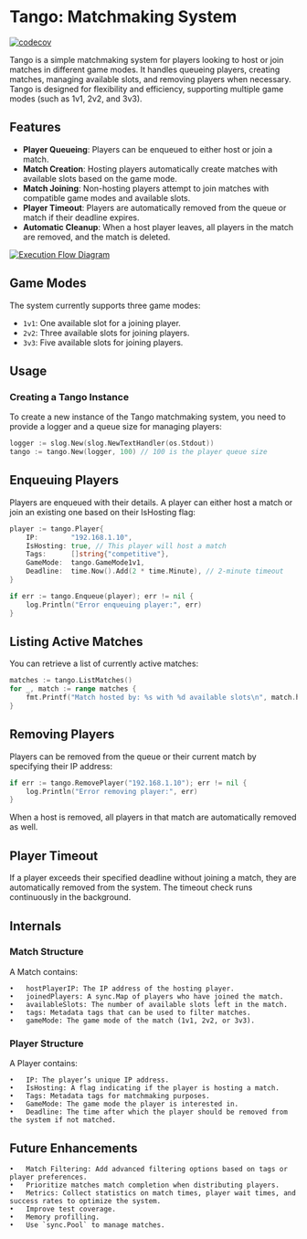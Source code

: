 # Tango: Matchmaking System

[![codecov](https://codecov.io/gh/alesr/tango/branch/main/graph/badge.svg)](https://codecov.io/gh/alesr/tango)

Tango is a simple matchmaking system for players looking to host or join matches in different game modes. It handles queueing players, creating matches, managing available slots, and removing players when necessary. Tango is designed for flexibility and efficiency, supporting multiple game modes (such as 1v1, 2v2, and 3v3).

## Features

- **Player Queueing**: Players can be enqueued to either host or join a match.
- **Match Creation**: Hosting players automatically create matches with available slots based on the game mode.
- **Match Joining**: Non-hosting players attempt to join matches with compatible game modes and available slots.
- **Player Timeout**: Players are automatically removed from the queue or match if their deadline expires.
- **Automatic Cleanup**: When a host player leaves, all players in the match are removed, and the match is deleted.

[![Execution Flow Diagram](https://mermaid.ink/img/pako:eNpdkktP4zAUhf-KdaWqm7Q4JG0ei0GlD0qB0QiYxZB04WnutNYkdsZxEJ0o_x3XaVFhE9nnfDk-1nUDG5khxNDrNakghAuuY2KXhPT1Dgvsx6T_m1XYdw5qm4q210tFKraKlTvyPOvYSfIjZ3tU5BH_1VjpNRkMvpHrZC7MtkbSuesOvrbmtLmtjjpZykpzsb1qO2BqAPILK8vNkqlCppE8ML3ZHSNm1ponkyw7ZWj5ibAZ36XlFslEayxKfYBWkotP5MIyN43VyELWIjsVuTkvMj_TjsHL5BG12l888wJlrY-BS-vdGq-Qr1_u3n3nllglP8vs681W1rprJnlOnnKpK7LgeY4fle7OK90nXempLMocNa7PmNPdwYECVcF4ZuZsR5uCnWwKsVlmTP1NwYzVcKzW8mkvNhBrVaMDStbbHcR_WF6ZXW3Lzjgzoy8-1JIJiBt4g3jgDyPqeYF3GdHI9dxRNHJgb3Q3GPrUDSKfhoEfBpHbOvBfSpPhDmk4puElHXmU-sF4HDqAGddSPXTv0j5Pe8iL_eHQq30HgurL4g?type=png)](https://mermaid.live/edit#pako:eNpdkktP4zAUhf-KdaWqm7Q4JG0ei0GlD0qB0QiYxZB04WnutNYkdsZxEJ0o_x3XaVFhE9nnfDk-1nUDG5khxNDrNakghAuuY2KXhPT1Dgvsx6T_m1XYdw5qm4q210tFKraKlTvyPOvYSfIjZ3tU5BH_1VjpNRkMvpHrZC7MtkbSuesOvrbmtLmtjjpZykpzsb1qO2BqAPILK8vNkqlCppE8ML3ZHSNm1ponkyw7ZWj5ibAZ36XlFslEayxKfYBWkotP5MIyN43VyELWIjsVuTkvMj_TjsHL5BG12l888wJlrY-BS-vdGq-Qr1_u3n3nllglP8vs681W1rprJnlOnnKpK7LgeY4fle7OK90nXempLMocNa7PmNPdwYECVcF4ZuZsR5uCnWwKsVlmTP1NwYzVcKzW8mkvNhBrVaMDStbbHcR_WF6ZXW3Lzjgzoy8-1JIJiBt4g3jgDyPqeYF3GdHI9dxRNHJgb3Q3GPrUDSKfhoEfBpHbOvBfSpPhDmk4puElHXmU-sF4HDqAGddSPXTv0j5Pe8iL_eHQq30HgurL4g)


## Game Modes

The system currently supports three game modes:

- `1v1`: One available slot for a joining player.
- `2v2`: Three available slots for joining players.
- `3v3`: Five available slots for joining players.

## Usage

### Creating a Tango Instance

To create a new instance of the Tango matchmaking system, you need to provide a logger and a queue size for managing players:

```go
logger := slog.New(slog.NewTextHandler(os.Stdout))
tango := tango.New(logger, 100) // 100 is the player queue size
```

## Enqueuing Players

Players are enqueued with their details. A player can either host a match or join an existing one based on their IsHosting flag:

```go
player := tango.Player{
    IP:        "192.168.1.10",
    IsHosting: true, // This player will host a match
    Tags:      []string{"competitive"},
    GameMode:  tango.GameMode1v1,
    Deadline:  time.Now().Add(2 * time.Minute), // 2-minute timeout
}

if err := tango.Enqueue(player); err != nil {
    log.Println("Error enqueuing player:", err)
}
```

## Listing Active Matches

You can retrieve a list of currently active matches:

```go
matches := tango.ListMatches()
for _, match := range matches {
    fmt.Printf("Match hosted by: %s with %d available slots\n", match.hostPlayerIP, match.getAvailableSlots())
}
```

## Removing Players

Players can be removed from the queue or their current match by specifying their IP address:

```go
if err := tango.RemovePlayer("192.168.1.10"); err != nil {
    log.Println("Error removing player:", err)
}
```

When a host is removed, all players in that match are automatically removed as well.

## Player Timeout

If a player exceeds their specified deadline without joining a match, they are automatically removed from the system. The timeout check runs continuously in the background.

## Internals

### Match Structure

A Match contains:

	•	hostPlayerIP: The IP address of the hosting player.
	•	joinedPlayers: A sync.Map of players who have joined the match.
	•	availableSlots: The number of available slots left in the match.
	•	tags: Metadata tags that can be used to filter matches.
	•	gameMode: The game mode of the match (1v1, 2v2, or 3v3).

### Player Structure

A Player contains:

	•	IP: The player’s unique IP address.
	•	IsHosting: A flag indicating if the player is hosting a match.
	•	Tags: Metadata tags for matchmaking purposes.
	•	GameMode: The game mode the player is interested in.
	•	Deadline: The time after which the player should be removed from the system if not matched.


## Future Enhancements

	•	Match Filtering: Add advanced filtering options based on tags or player preferences.
	•	Prioritize matches match completion when distributing players.
	•	Metrics: Collect statistics on match times, player wait times, and success rates to optimize the system.
	•	Improve test coverage.
	•	Memory profilling.
	•	Use `sync.Pool` to manage matches.
